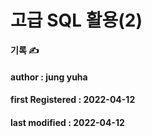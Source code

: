 # 고급 SQL 활용(2)

**기록 ✍️**

#### author : jung yuha

#### **first Registered : 2022-04-12**

#### last modified : **2022-04-12**
